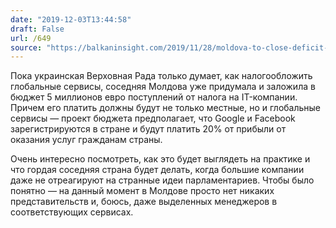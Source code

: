 ```yaml
---
date: "2019-12-03T13:44:58"
draft: False
url: /649
source: "https://balkaninsight.com/2019/11/28/moldova-to-close-deficit-by-taxing-facebook-google/"
---
```


Пока украинская Верховная Рада только думает, как налогообложить глобальные сервисы, соседняя Молдова уже придумала и заложила в бюджет 5 миллионов евро поступлений от налога на IT-компании. Причем его платить должны будут не только местные, но и глобальные сервисы — проект бюджета предполагает, что Google и Facebook зарегистрируются в стране и будут платить 20% от прибыли от оказания услуг гражданам страны.

Очень интересно посмотреть, как это будет выглядеть на практике и что гордая соседняя страна будет делать, когда большие компании даже не отреагируют на странные идеи парламентариев. Чтобы было понятно — на данный момент в Молдове просто нет никаких представительств и, боюсь, даже выделенных менеджеров в соответствующих сервисах.
